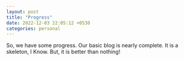 ```yaml
---
layout: post
title: "Progress"
date: 2022-12-03 22:05:12 +0530
categories: personal
---
```


So, we have some progress. Our basic blog is nearly complete. It is a skeleton, I Know. But, it is better than nothing!
